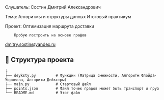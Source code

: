 

 Слушатель: Состин Дмитрий Александрович

 Тема: Алгоритмы и структуры данных
       Итоговый практикум
      
Проект: Оптимизация маршрута доставки

        Пробую построить на основе графов

dmitry.sostin@yandex.ru

## 📂 Структура проекта
```
├
├── deyksty.py         # Функции (Матрица смежности, Алгоритм Флойда-Уоршелла, Алгоритм Дейкстры)
├── main.py            # Стартовый файл
├── points.json        # Файл точек графов может быть транспорт и груз
└── README.md          # Этот файл
```

